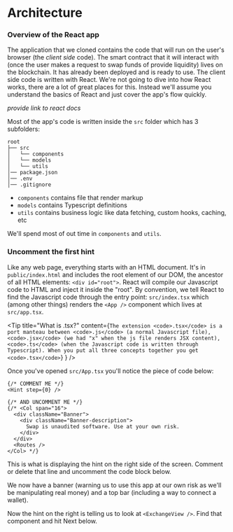 # Architecture

### Overview of the React app

The application that we cloned contains the code that will run on the user's browser (the _client side_ code). The smart contract that it will interact with (once the user makes a request to swap funds of provide liquidity) lives on the blockchain. It has already been deployed and is ready to use. The client side code is written with React. We're not going to dive into how React works, there are a lot of great places for this. Instead we'll assume you understand the basics of React and just cover the app's flow quickly.

*provide link to react docs*

Most of the app's code is written inside the `src` folder which has 3 subfolders:

```
root
├── src
│   └── components
│   └── models
│   └── utils
│── package.json
│── .env
│── .gitignore
```

- `components` contains file that render markup
- `models` contains Typescript definitions
- `utils` contains business logic like data fetching, custom hooks, caching, etc

We'll spend most of out time in `components` and `utils`.

### Uncomment the first hint

Like any web page, everything starts with an HTML document. It's in `public/index.html` and includes the root element of our DOM, the ancestor of all HTML elements: `<div id="root">`. React will compile our Javascript code to HTML and inject it inside the "root". By convention, we tell React to find the Javascript code through the entry point: `src/index.tsx` which (among other things) renders the `<App />` component which lives at `src/app.tsx`.


<Tip
  title="What is .tsx?"
  content={`The extension <code>.tsx</code> is a port manteau between <code>.js</code> (a normal Javascript file),
        <code>.jsx</code> (we had "x" when the js file renders JSX content),
        <code>.ts</code> (when the Javascript code is written through Typescript).
      When you put all three concepts together you get <code>.tsx</code>`}
  }
/>

Once you've opened `src/App.tsx` you'll notice the piece of code below:

```
{/* COMMENT ME */}
<Hint step={0} />

{/* AND UNCOMMENT ME */}
{/* <Col span="16">
  <div className="Banner">
    <div className="Banner-description">
      Swap is unaudited software. Use at your own risk.
    </div>
  </div>
  <Routes />
</Col> */}
```

This is what is displaying the hint on the right side of the screen. Comment or delete that line and uncomment the code block below.

<Tip
  title="Not sure how to (un)comment JSX?"
  content="https://wesbos.com/react-jsx-comments"
/>

We now have a banner (warning us to use this app at our own risk as we'll be manipulating real money) and a top bar (including a way to connect a wallet).

Now the hint on the right is telling us to look at `<ExchangeView />`. Find that component and hit Next below.

